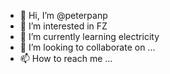- 👋 Hi, I’m @peterpanp
- 👀 I’m interested in FZ
- 🌱 I’m currently learning electricity
- 💞️ I’m looking to collaborate on ...
- 📫 How to reach me ...

<!---
peterpanp/peterpanp is a ✨ special ✨ repository because its `README.md` (this file) appears on your GitHub profile.
You can click the Preview link to take a look at your changes.
--->
